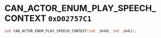 # CAN_ACTOR_ENUM_PLAY_SPEECH_CONTEXT `0xD02757C1`

```cpp
int CAN_ACTOR_ENUM_PLAY_SPEECH_CONTEXT(int _Unk0, int _Unk1);
```